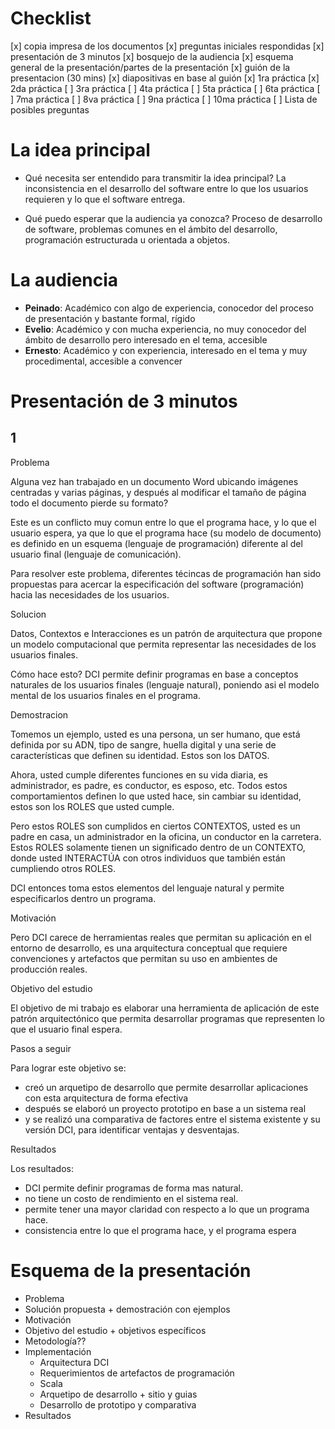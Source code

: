 # Checklist

[x] copia impresa de los documentos
[x] preguntas iniciales respondidas
[x] presentación de 3 minutos
[x] bosquejo de la audiencia
[x] esquema general de la presentación/partes de la presentación 
[x] guión de la presentacion (30 mins)
[x] diapositivas en base al guión
[x] 1ra práctica
[x] 2da práctica
[ ] 3ra práctica
[ ] 4ta práctica
[ ] 5ta práctica
[ ] 6ta práctica
[ ] 7ma práctica
[ ] 8va práctica
[ ] 9na práctica
[ ] 10ma práctica
[ ] Lista de posibles preguntas

# La idea principal

- Qué necesita ser entendido para transmitir la idea principal?
  La inconsistencia en el desarrollo del software
  entre lo que los usuarios requieren y lo que el software entrega.

- Qué puedo esperar que la audiencia ya conozca?
  Proceso de desarrollo de software, problemas comunes en el ámbito
  del desarrollo, programación estructurada u orientada a objetos.

# La audiencia

- **Peinado**: Académico con algo de experiencia, conocedor del proceso
  de presentación y bastante formal, rígido
- **Evelio**: Académico y con mucha experiencia, no muy conocedor del
  ámbito de desarrollo pero interesado en el tema, accesible
- **Ernesto**: Académico y con experiencia, interesado en el tema
  y muy procedimental, accesible a convencer

# Presentación de 3 minutos
## 1
Problema  

  Alguna vez han trabajado en un documento Word ubicando imágenes
  centradas y varias páginas, y después al modificar el tamaño de
  página todo el documento pierde su formato?

  Este es un conflicto muy comun entre lo que el programa hace,
  y lo que el usuario espera, ya que lo que el programa hace (su modelo de documento) es definido en
  un esquema (lenguaje de programación) diferente al del usuario final
  (lenguaje de comunicación).

  Para resolver este problema, diferentes técincas de programación han
  sido propuestas para acercar la especificación del software
  (programación) hacia las necesidades de los usuarios.

Solucion

  Datos, Contextos e Interacciones es un patrón de arquitectura que
  propone un modelo computacional que permita representar las
  necesidades de los usuarios finales.

  Cómo hace esto? DCI permite definir programas en base a
  conceptos naturales de los usuarios finales (lenguaje natural), 
  poniendo asi el modelo mental de los usuarios finales en el programa.

Demostracion

  Tomemos un ejemplo, usted es una persona, un ser humano, que está
  definida por su ADN, tipo de sangre, huella digital y una serie
  de características que definen su identidad. Estos son los DATOS.

  Ahora, usted cumple diferentes funciones en su vida diaria, es
  administrador, es padre, es conductor, es esposo, etc. Todos
  estos comportamientos definen lo que usted hace, sin cambiar su
  identidad, estos son los ROLES que usted cumple.

  Pero estos ROLES son cumplidos en ciertos CONTEXTOS, usted es un
  padre en casa, un administrador en la oficina, un conductor en la
  carretera. Estos ROLES solamente tienen un significado dentro de
  un CONTEXTO, donde usted INTERACTÚA con otros individuos que
  también están cumpliendo otros ROLES.

  DCI entonces toma estos elementos del lenguaje natural y permite
  especificarlos dentro un programa.
  
Motivación

  Pero DCI carece de herramientas reales que permitan su aplicación
  en el entorno de desarrollo, es una arquitectura conceptual que 
  requiere convenciones y artefactos que permitan su uso en ambientes
  de producción reales.

Objetivo del estudio

  El objetivo de mi trabajo es elaborar una herramienta de
  aplicación de este patrón arquitectónico que permita desarrollar
  programas que representen lo que el usuario final espera.

Pasos a seguir

  Para lograr este objetivo se:

  -  creó un arquetipo de desarrollo que permite desarrollar 
  aplicaciones con esta arquitectura de forma efectiva
  - después se elaboró un proyecto prototipo en base a un
  sistema real 
  - y se realizó una comparativa de factores entre
  el sistema existente y su versión DCI, para identificar ventajas
  y desventajas.


Resultados

  Los resultados:
  - DCI permite definir programas de forma mas natural.
  - no tiene un costo de rendimiento en el sistema real.
  - permite tener una mayor claridad con respecto a lo que un programa hace. 
  - consistencia entre lo que el programa hace, y el programa espera

# Esquema de la presentación

- Problema
- Solución propuesta + demostración con ejemplos
- Motivación 
- Objetivo del estudio + objetivos específicos
- Metodología?? 
- Implementación 
  - Arquitectura DCI
  - Requerimientos de artefactos de programación
  - Scala
  - Arquetipo de desarrollo + sitio y guias
  - Desarrollo de prototipo y comparativa
- Resultados
